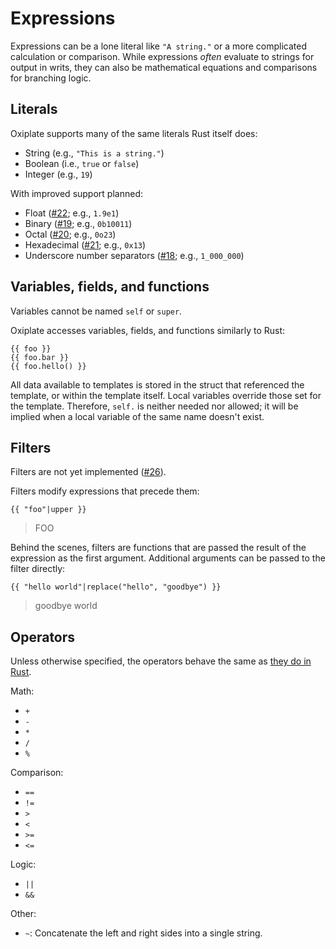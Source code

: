 # Expressions

Expressions can be a lone literal like `"A string."`
or a more complicated calculation or comparison.
While expressions _often_ evaluate to strings for output in writs,
they can also be mathematical equations and comparisons for branching logic.

## Literals

Oxiplate supports many of the same literals Rust itself does:

- String (e.g., `"This is a string."`)
- Boolean (i.e., `true` or `false`)
- Integer (e.g., `19`)

With improved support planned:

- Float ([#22](https://github.com/0b10011/oxiplate/issues/22); e.g., `1.9e1`)
- Binary ([#19](https://github.com/0b10011/oxiplate/issues/19); e.g., `0b10011`)
- Octal ([#20](https://github.com/0b10011/oxiplate/issues/20); e.g., `0o23`)
- Hexadecimal ([#21](https://github.com/0b10011/oxiplate/issues/21); e.g., `0x13`)
- Underscore number separators ([#18](https://github.com/0b10011/oxiplate/issues/18); e.g., `1_000_000`)

## Variables, fields, and functions

<div class="warning">

Variables cannot be named `self` or `super`.

</div>

Oxiplate accesses variables, fields, and functions similarly to Rust:

```oxip
{{ foo }}
{{ foo.bar }}
{{ foo.hello() }}
```

All data available to templates is stored in the struct
that referenced the template,
or within the template itself.
Local variables override those set for the template.
Therefore, `self.` is neither needed nor allowed;
it will be implied when a local variable of the same name doesn't exist.

## Filters

<div class="warning">

Filters are not yet implemented ([#26](https://github.com/0b10011/oxiplate/issues/26)).

</div>

Filters modify expressions that precede them:

```oxip
{{ "foo"|upper }}
```

> FOO

Behind the scenes, filters are functions that are passed the result of the expression as the first argument. Additional arguments can be passed to the filter directly:

```oxip
{{ "hello world"|replace("hello", "goodbye") }}
```

> goodbye world

## Operators

Unless otherwise specified, the operators behave the same as [they do in Rust](https://doc.rust-lang.org/book/appendix-02-operators.html).

Math:

- `+`
- `-`
- `*`
- `/`
- `%`

Comparison:

- `==`
- `!=`
- `>`
- `<`
- `>=`
- `<=`

Logic:

- `||`
- `&&`

Other:

- `~`: Concatenate the left and right sides into a single string.
